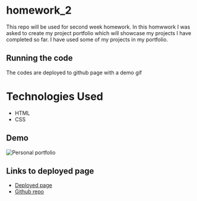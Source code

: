 # homework_2
This repo will be used for second week homework.
In this homwwork I was asked to create my project portfolio which will showcase my projects I have completed so far. I have used some of my projects in my portfolio. 

## Running the code

The codes are deployed to github page with a demo gif

# Technologies Used

- HTML
- CSS

## Demo
![ Personal portfolio](Portfolio.gif)

## Links to deployed page
* [Deployed page](https://anirbantalukder.github.io/Personal_Portfolio/)
* [Github repo](https://github.com/AnirbanTalukder/Personal_Portfolio)
